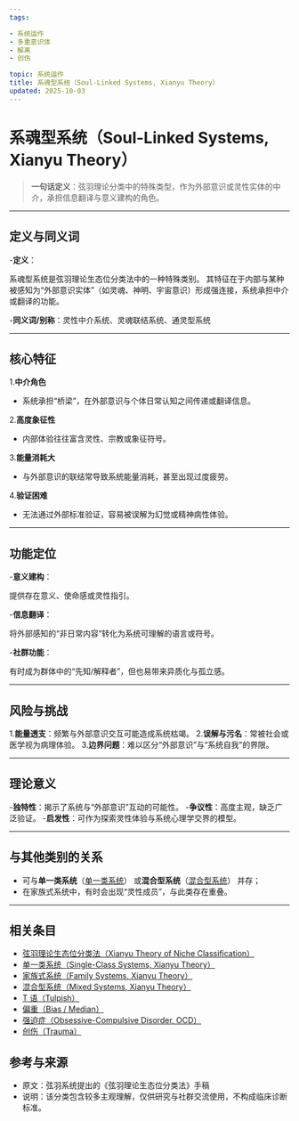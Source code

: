 ```yaml
---
tags:

- 系统运作
- 多重意识体
- 解离
- 创伤

topic: 系统运作
title: 系魂型系统（Soul-Linked Systems, Xianyu Theory）
updated: 2025-10-03
---
```


# 系魂型系统（Soul-Linked Systems, Xianyu Theory）

>**一句话定义**：弦羽理论分类中的特殊类型，作为外部意识或灵性实体的中介，承担信息翻译与意义建构的角色。

---

## 定义与同义词

-**定义**：

  系魂型系统是弦羽理论生态位分类法中的一种特殊类别。
  其特征在于内部与某种被感知为“外部意识实体”（如灵魂、神明、宇宙意识）形成强连接，系统承担中介或翻译的功能。

-**同义词/别称**：灵性中介系统、灵魂联结系统、通灵型系统

---

## 核心特征

1.**中介角色**

   - 系统承担“桥梁”，在外部意识与个体日常认知之间传递或翻译信息。

2.**高度象征性**

   - 内部体验往往富含灵性、宗教或象征符号。

3.**能量消耗大**

   - 与外部意识的联结常导致系统能量消耗，甚至出现过度疲劳。

4.**验证困难**

   - 无法通过外部标准验证，容易被误解为幻觉或精神病性体验。

---

## 功能定位

-**意义建构**：

  提供存在意义、使命感或灵性指引。

-**信息翻译**：

  将外部感知的“非日常内容”转化为系统可理解的语言或符号。

-**社群功能**：

  有时成为群体中的“先知/解释者”，但也易带来异质化与孤立感。

---

## 风险与挑战

1.**能量透支**：频繁与外部意识交互可能造成系统枯竭。
2.**误解与污名**：常被社会或医学视为病理体验。
3.**边界问题**：难以区分“外部意识”与“系统自我”的界限。

---

## 理论意义

-**独特性**：揭示了系统与“外部意识”互动的可能性。
-**争议性**：高度主观，缺乏广泛验证。
-**启发性**：可作为探索灵性体验与系统心理学交界的模型。

---

## 与其他类别的关系

- 可与**单一类系统**（[单一类系统](Single-Class-Systems-Xianyu.md)） 或**混合型系统**（[混合型系统](Mixed-Systems-Xianyu.md)） 并存；
- 在家族式系统中，有时会出现“灵性成员”，与此类存在重叠。

---

## 相关条目

- [弦羽理论生态位分类法（Xianyu Theory of Niche Classification）](Xianyu-Theory-Niche-Classification.md)
- [单一类系统（Single-Class Systems, Xianyu Theory）](Single-Class-Systems-Xianyu.md)
- [家族式系统（Family Systems, Xianyu Theory）](Family-Systems-Xianyu.md)
- [混合型系统（Mixed Systems, Xianyu Theory）](Mixed-Systems-Xianyu.md)
- [T 语（Tulpish）](Tulpish.md)
- [偏重（Bias / Median）](Bias.md)
- [强迫症（Obsessive-Compulsive Disorder, OCD）](OCD.md)
- [创伤（Trauma）](Trauma.md)

## 参考与来源

- 原文：弦羽系统提出的《弦羽理论生态位分类法》手稿
- 说明：该分类包含较多主观理解，仅供研究与社群交流使用，不构成临床诊断标准。
